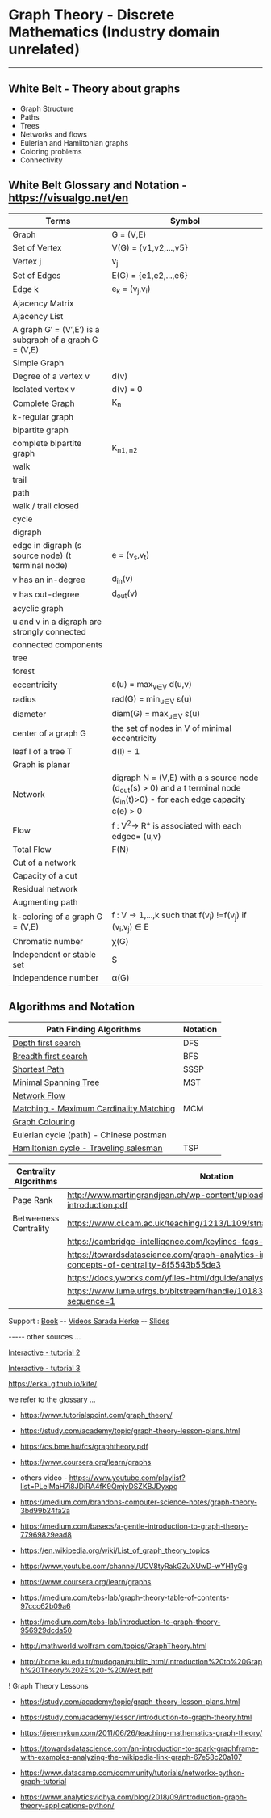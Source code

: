 # Graph Theory - Discrete Mathematics (Industry domain unrelated)

------------------------------------------------------------------------------
White Belt - Theory about graphs
---------------------------------------------------------------------------
* Graph Structure
* Paths
* Trees
* Networks and flows
* Eulerian and Hamiltonian graphs
* Coloring problems
* Connectivity

## White Belt Glossary and Notation - https://visualgo.net/en

| Terms  | Symbol |                                                         
| ------------- | ------------- |                                          
| Graph | G = (V,E) |                                                    
| Set of Vertex | V(G) = {v1,v2,...,v5} |
| Vertex j | v<sub>j</sub> |
| Set of Edges | E(G) = {e1,e2,...,e6} |
| Edge k | e<sub>k</sub> = (v<sub>j</sub>,v<sub>i</sub>) |
| Ajacency Matrix | |
| Ajacency List | |
| A graph G′ = (V′,E′) is a subgraph of a graph G = (V,E) | |
| Simple Graph| |
| Degree of a vertex v | d(v) |
| Isolated vertex v | d(v) = 0 |
| Complete Graph | K<sub>n</sub> |
| k-regular graph | |
| bipartite graph |
| complete bipartite graph | K<sub>n1, n2</sub> |
| walk | | 
| trail | | 
| path | | 
| walk / trail closed | | 
| cycle | |
| digraph | | 
| edge in digraph (s source node) (t terminal node) | e = (v<sub>s</sub>,v<sub>t</sub>) | |
| v has an in-degree | d<sub>in</sub>(v) |
| v has out-degree | d<sub>out</sub>(v) |
| acyclic graph | |
| u and v in a digraph are strongly connected | |
| connected components | |
| tree | | 
| forest | |
| eccentricity | ε(u) = max<sub>v∈V</sub> d(u,v) | 
| radius | rad(G) = min<sub>u∈V</sub> ε(u) |
| diameter | diam(G) = max<sub>u∈V</sub> ε(u) | 
| center of a graph G | the set of nodes in V of minimal eccentricity |
| leaf l of a tree T |  d(l) = 1 |
| Graph is planar | |
| Network | digraph N = (V,E) with a s source node (d<sub>out</sub>(s) > 0) and a t terminal node (d<sub>in</sub>(t)>0) - for each edge capacity c(e) > 0 |
| Flow | f : V<sup>2</sup>→ R<sup>+</sup> is associated with each edgee= (u,v) |
| Total Flow | F(N) | |
| Cut of a network | |
| Capacity of a cut | |
| Residual network | |
| Augmenting path | |
| k-coloring of a graph G = (V,E) | f : V → 1,...,k such that f(v<sub>i</sub>) !=f(v<sub>j</sub>) if (v<sub>i</sub>,v<sub>j</sub>) ∈ E
| Chromatic number | χ(G) |
| Independent or stable set | S |
| Independence number | α(G) |

## Algorithms and Notation

| Path Finding Algorithms | Notation |                                                   
| ------------- | ------------- |
| [Depth first search](https://visualgo.net/en/dfsbfs?slide=1) | DFS |
| [Breadth first search](https://visualgo.net/en/dfsbfs?slide=1) | BFS |
| [Shortest Path](https://visualgo.net/en/sssp?slide=1)| SSSP |                                                   
| [Minimal Spanning Tree](https://visualgo.net/en/mst?slide=1) | MST |
| [Network Flow](https://visualgo.net/en/maxflow) | | 
| [Matching - Maximum Cardinality Matching](https://visualgo.net/en/matching?slide=1) | MCM |
| [Graph Colouring](https://ahmedengu.com/VisuAlgo-GraphColoring/src/index.html) | | 
| Eulerian cycle (path) - Chinese postman  | | 
| [Hamiltonian cycle - Traveling salesman](https://visualgo.net/en/tsp?slide=1) | TSP |  

| Centrality Algorithms | Notation |                                                   
| ------------- | ------------- |
| Page Rank | http://www.martingrandjean.ch/wp-content/uploads/2015/10/Gephi-introduction.pdf |
| Betweeness Centrality |  https://www.cl.cam.ac.uk/teaching/1213/L109/stna-lecture3.pdf| 
| | https://cambridge-intelligence.com/keylines-faqs-social-network-analysis/|
| | https://towardsdatascience.com/graph-analytics-introduction-and-concepts-of-centrality-8f5543b55de3|
| | https://docs.yworks.com/yfiles-html/dguide/analysis/analysis-centrality.html|
| | https://www.lume.ufrgs.br/bitstream/handle/10183/122516/000971709.pdf?sequence=1|


Support : [Book](https://www.maths.ed.ac.uk/~v1ranick/papers/wilsongraph.pdf) -- [Videos Sarada Herke](https://www.youtube.com/playlist?list=PLoJC20gNfC2gmT_5WgwYwGMvgCjYVsIQg) -- [Slides](http://www.hamilton.ie/ollie/Downloads/Graph.pdf)



----- other sources ...

[Interactive - tutorial 2](https://d3gt.com/)

[Interactive - tutorial 3](https://graphonline.ru/en/)

https://erkal.github.io/kite/


we refer to the glossary ...

* https://www.tutorialspoint.com/graph_theory/

* https://study.com/academy/topic/graph-theory-lesson-plans.html

* https://cs.bme.hu/fcs/graphtheory.pdf


* https://www.coursera.org/learn/graphs



* others video - https://www.youtube.com/playlist?list=PLeIMaH7i8JDiRA4fK9QmjvDSZKBJDyxpc

* https://medium.com/brandons-computer-science-notes/graph-theory-3bd99b24fa2a

* https://medium.com/basecs/a-gentle-introduction-to-graph-theory-77969829ead8

* https://en.wikipedia.org/wiki/List_of_graph_theory_topics



* https://www.youtube.com/channel/UCV8tyRakGZuXUwD-wYH1yGg
* https://www.coursera.org/learn/graphs




* https://medium.com/tebs-lab/graph-theory-table-of-contents-97ccc62b09a6

* https://medium.com/tebs-lab/introduction-to-graph-theory-956929dcda50


* http://mathworld.wolfram.com/topics/GraphTheory.html



* http://home.ku.edu.tr/mudogan/public_html/Introduction%20to%20Graph%20Theory%202E%20-%20West.pdf


! Graph Theory Lessons 
* https://study.com/academy/topic/graph-theory-lesson-plans.html
* https://study.com/academy/lesson/introduction-to-graph-theory.html
* https://jeremykun.com/2011/06/26/teaching-mathematics-graph-theory/


* https://towardsdatascience.com/an-introduction-to-spark-graphframe-with-examples-analyzing-the-wikipedia-link-graph-67e58c20a107
* https://www.datacamp.com/community/tutorials/networkx-python-graph-tutorial
* https://www.analyticsvidhya.com/blog/2018/09/introduction-graph-theory-applications-python/
